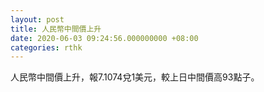 ```yaml
---
layout: post
title: 人民幣中間價上升
date: 2020-06-03 09:24:56.000000000 +08:00
categories: rthk
---
```


人民幣中間價上升，報7.1074兌1美元，較上日中間價高93點子。
